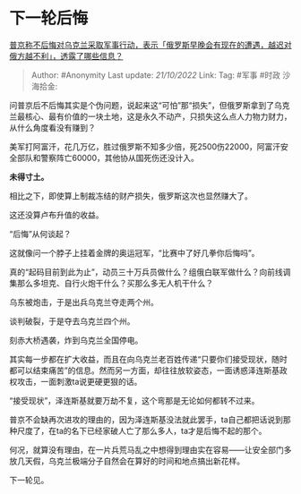 # 下一轮后悔
[普京称不后悔对乌克兰采取军事行动，表示「俄罗斯早晚会有现在的遭遇，越迟对俄方越不利」，透露了哪些信息？](https://www.zhihu.com/question/559603495/answer/2717391948)

> Author: #Anonymity
> Last update: *21/10/2022*
> Link:
> Tag: #军事 #时政
> 沙海拾金:

问普京后不后悔其实是个伪问题，说起来这“可怕”那“损失”，但俄罗斯拿到了乌克兰最核心、最有价值的一块土地，这是永久不动产，只损失这么点人力物力财力，从什么角度看没有赚到？

美军打阿富汗，花几万亿，胜过俄罗斯不知多少倍，死2500伤22000，阿富汗安全部队和警察阵亡60000，其他协从国死伤还没计入。

**未得寸土。**

相比之下，即使算上制裁冻结的财产损失，俄罗斯这次也显然赚大了。

这还没算卢布升值的收益。

“后悔”从何谈起？

这就像问一个脖子上挂着金牌的奥运冠军，“比赛中了好几拳你后悔吗”。

真的“起码目前到此为止”，动员三十万兵员做什么？组俄白联军做什么？向前线调集那么多坦克、自行火炮干什么？买那么多无人机干什么？

乌东被炮击，于是出兵乌克兰夺走两个州。

谈判破裂，于是夺去乌克兰四个州。

刻赤大桥遇袭，炸到乌克兰全国停电。

其实每一步都在扩大收益，而且在向乌克兰老百姓传递“只要你们接受现状，随时都可以结束痛苦”的信息。然而另一方面，却往往放软姿态，一面诱惑泽连斯基政权攻击，一面刺激ta说更硬更狠的话。

“接受现状”，泽连斯基就要万劫不复，这个弯那是无论如何都转不过来。

普京不会缺再次进攻的理由的，因为泽连斯基没法就此罢手，ta自己都把话说到那种尺度了，在ta的名下已经家破人亡了那么多人，ta才是后悔不起的那个。

何况，就算没有理由，在一片兵荒马乱之中想得到理由实在容易——让安全部门多放几天假，乌克兰极端分子自然会在算好的时间和地点搞出新花样。

下一轮见。